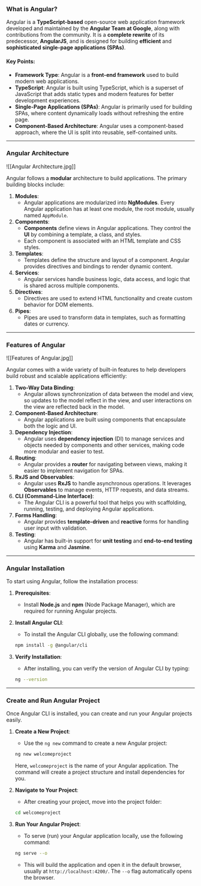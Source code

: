 ### **What is Angular?**

Angular is a **TypeScript-based** open-source web application framework developed and maintained by the **Angular Team at Google**, along with contributions from the community. It is a **complete rewrite** of its predecessor, **AngularJS**, and is designed for building **efficient** and **sophisticated single-page applications (SPAs)**.

#### Key Points:

- **Framework Type**: Angular is a **front-end framework** used to build modern web applications.
- **TypeScript**: Angular is built using TypeScript, which is a superset of JavaScript that adds static types and modern features for better development experiences.
- **Single-Page Applications (SPAs)**: Angular is primarily used for building SPAs, where content dynamically loads without refreshing the entire page.
- **Component-Based Architecture**: Angular uses a component-based approach, where the UI is split into reusable, self-contained units.

---

### **Angular Architecture**

![[Angular Architecture.jpg]]

Angular follows a **modular** architecture to build applications. The primary building blocks include:

1. **Modules**:
    - Angular applications are modularized into **NgModules**. Every Angular application has at least one module, the root module, usually named `AppModule`.
2. **Components**:
    - **Components** define views in Angular applications. They control the **UI** by combining a template, a class, and styles.
    - Each component is associated with an HTML template and CSS styles.
3. **Templates**:
    - Templates define the structure and layout of a component. Angular provides directives and bindings to render dynamic content.
4. **Services**:
    - Angular services handle business logic, data access, and logic that is shared across multiple components.
5. **Directives**:
    - Directives are used to extend HTML functionality and create custom behavior for DOM elements.
6. **Pipes**:
    - Pipes are used to transform data in templates, such as formatting dates or currency.

---

### **Features of Angular**

![[Features of Angular.jpg]]

Angular comes with a wide variety of built-in features to help developers build robust and scalable applications efficiently:

1. **Two-Way Data Binding**:
    - Angular allows synchronization of data between the model and view, so updates to the model reflect in the view, and user interactions on the view are reflected back in the model.
2. **Component-Based Architecture**:
    - Angular applications are built using components that encapsulate both the logic and UI.
3. **Dependency Injection**:
    - Angular uses **dependency injection** (DI) to manage services and objects needed by components and other services, making code more modular and easier to test.
4. **Routing**:
    - Angular provides a **router** for navigating between views, making it easier to implement navigation for SPAs.
5. **RxJS and Observables**:
    - Angular uses **RxJS** to handle asynchronous operations. It leverages **Observables** to manage events, HTTP requests, and data streams.
6. **CLI (Command-Line Interface)**:
    - The Angular CLI is a powerful tool that helps you with scaffolding, running, testing, and deploying Angular applications.
7. **Forms Handling**:
    - Angular provides **template-driven** and **reactive** forms for handling user input with validation.
8. **Testing**:
    - Angular has built-in support for **unit testing** and **end-to-end testing** using **Karma** and **Jasmine**.

---

### **Angular Installation**

To start using Angular, follow the installation process:

1. **Prerequisites**:
    
    - Install **Node.js** and **npm** (Node Package Manager), which are required for running Angular projects.
        
2. **Install Angular CLI**:
    
    - To install the Angular CLI globally, use the following command:
    
    ```bash
    npm install -g @angular/cli
    ```
    
3. **Verify Installation**:
    
    - After installing, you can verify the version of Angular CLI by typing:
    
    ```bash
    ng --version
    ```
    

---

### **Create and Run Angular Project**

Once Angular CLI is installed, you can create and run your Angular projects easily.

1. **Create a New Project**:
    
    - Use the `ng new` command to create a new Angular project:
    
    ```bash
    ng new welcomeproject
    ```
    
    Here, `welcomeproject` is the name of your Angular application. The command will create a project structure and install dependencies for you.
    
2. **Navigate to Your Project**:
    
    - After creating your project, move into the project folder:
    
    ```bash
    cd welcomeproject
    ```
    
3. **Run Your Angular Project**:
    
    - To serve (run) your Angular application locally, use the following command:
    
    ```bash
    ng serve --o
    ```
    
    - This will build the application and open it in the default browser, usually at `http://localhost:4200/`. The `--o` flag automatically opens the browser.